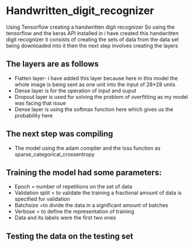# Handwritten_digit_recognizer
Using Tensorflow creating a handwritten digit recognizer 
So using the tensorflow  and the keras API installed in i have created this handwritten digit recognizer
it consists of creating the sets of data from the data set being downloaded into it
then the next step involves creating the layers

## The layers are as follows
- Flatten layer- i have added this layer because here in this model the whole image is being sent as one unit into the input of 28*28 units
- Dense layer is for the operation of input and ouput 
- Dropout layer is used for solving the problem of overfitting as my model was facing that issue
- Dense layer is using the softmax function here which gives us the probability here 



## The next step was compiling
- The model using the adam compiler and the loss function as sparse_categorical_crossentropy



## Training the model had some parameters:
- Epoch = number of repetitions on the set of data
- Validation split = to validate the training a fractional amount of data is specified for validation
- Batchsize =to divide the data in a significant amount of batches
- Verbose = to define the representation of training
- Data and its labels were the first two ones

  
## Testing the data on the testing set
